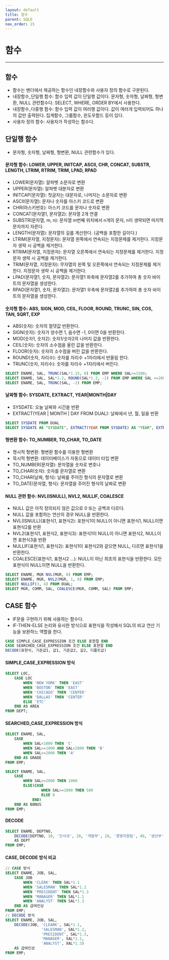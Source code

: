 ```yaml
---
layout: default
title: 함수
parent: SQLD
nav_order: 15
---
```


# 함수

---

## 함수

- 함수는 벤더에서 제공하는 함수인 내장함수와 사용자 정의 함수로 구분된다.
- 내장함수\_단일행 함수: 함수 입력 값이 단일행 값이다. 문자형, 숫자형, 날짜형, 형변환, NULL 관련함수다. SELECT, WHERE, ORDER BY에서 사용한다.
- 내장함수\_다중행 함수: 함수 입력 값이 여러행 값이다. 값이 여러개 입력되어도 하나의 값만 출력된다. 집계함수, 그룹합수, 윈도우함드 등이 있다.
- 사용자 정의 함수: 사용자가 작성하는 함수다.

## 단일행 함수

- 문자형, 숫자형, 날짜형, 형변환, NULL 관련함수가 있다.

#### 문자형 함수: LOWER, UPPER, INITCAP, ASCII, CHR, CONCAT, SUBSTR, LENGTH, LTRIM, RTRIM, TRIM, LPAD, RPAD

- LOWER(문자열): 알파벳 소문자로 변환
- UPPER(문자열): 알파벳 대분자로 변환
- INITCAP(문자열): 첫글자는 대문자로, 나머지는 소문자로 변환
- ASCII(문자열): 문자나 숫자를 아스키 코드로 변환
- CHR(아스키번호): 아스키 코드를 문자나 숫자로 변환
- CONCAT(문자열1, 문자열2): 문자열 2개 연결
- SUBSTR(문자열, m, n): 문자열 m번째 위치에서 n개의 문자, n이 생략되면 마지막 문자까지 자른다.
- LENGTH(문자열): 문자열의 길를 계산한다. (공백을 포함한 길이다.)
- LTRIM(문자열, 지정문자): 문자열 왼쪽에서 연속되는 지정문제를 제거한다. 지정문자 생략 시 공백을 제거한다.
- RTRIM(문자열, 지정문자): 문자열 오른쪽에서 연속되는 지정문제를 제거한다. 지정문자 생략 시 공백을 제거한다.
- TRIM(문자열, 지정문자): 무자열의 왼쪽 및 오른쪽에서 연속되는 지정문제를 제거한다. 지정문자 생략 시 공백을 제거한다.
- LPAD(문자열1, 숫자, 문자열2): 문자열1 좌축에 문자열2를 추가하여 총 숫자 바이트의 문자열을 생성한다.
- RPAD(문자열1, 숫자, 문자열2): 문자열1 우축에 문자열2를 추가하여 총 숫자 바이트의 문자열을 생성한다.

#### 숫자형 함수: ABS, SIGN, MOD, CEIL, FLOOR, ROUND, TRUNC, SIN, COS, TAN, SQRT, EXP

- ABS(숫자): 숫자의 절댓값 반환한다.
- SIGN(숫자): 숫자가 양수면 1, 음수면 -1, 0이면 0을 반환한다.
- MOD(숫자1, 숫자2): 숫자1/숫자2의 나머지 값을 반환한다.
- CEIL(숫자): 숫자의 소수점을 올린 값을 반환한다.
- FLOOR(숫자): 숫자의 소수점을 버린 값을 반환한다.
- ROUND(숫자, 자리수): 숫자를 자리수 +1자리에서 반올림 한다.
- TRUNC(숫자, 자리수): 숫자를 자리수 +1자리에서 버린다.

```sql
SELECT ENAME, SAL, TRUNC(SAL*1.15, 0) FROM EMP WHERE SAL>=1500;
SELECT ENAME, SAL, SAL*1.2, ROUND(SAL*1.2, -2) FROM EMP WHERE SAL <=2000;
SELECT ENAME, SAL, TRUNC(SAL, -2) FROM EMP;
```

#### 날짜형 함수: SYSDATE, EXTRACT, YEAR|MONTH|DAY

- SYSDATE: 오늘 날짜와 시간을 반환
- EXTRACT(YEAR | MONTH | DAY FROM DUAL): 날짜에서 년, 월, 일을 반환

```sql
SELECT SYSDATE FROM DUAL
SELECT SYSDATE AS "SYSDATE", EXTRACT(YEAR FROM SYSDATE) AS "YEAR", EXTRACT(MONTH FROM SYSDATE) AS "MONTH", EXTRACT(DAY FROM SYSDATE) AS "DAY" FROM DUAL;
```

#### 형변환 함수: TO_NUMBER, TO_CHAR, TO_DATE

- 명시적 형변환: 형변환 함수를 이용한 형변환
- 묵시적 형변환: 데이터베이스가 자동으로 데이터 타입 변환
- TO_NUMBER(문자열): 문자열을 숫자로 변호나
- TO_CHAR(숫자): 숫자를 문자열로 변환
- TO_CHAR(날짜, 형식): 날짜를 주어진 형식의 문자열로 변환
- TO_DATE(문자열, 형식): 문자열을 주어진 형식의 날짜로 변환

#### NULL 관련 함수: NVL(ISNULL), NVL2, NULLIF, COALESCE

- NULL 값은 아직 정의되지 않은 값으로 0 또는 공백과 다르다.
- NULL 값을 포함하는 연산의 경우 NULL을 반환한다.
- NVL(ISNULL)(표현식1, 표현식2): 포현식1이 NULL이 아니면 표현식1, NULL이면 표현식2를 반환
- NVL2(표현식1, 표현식2, 표현식3): 표현식1이 NULL이 아니면 표현식2, NULL이면 표현식3을 반환
- NULLIF(표현식1, 표현식2): 표현식1이 표현식2와 같으면 NULL, 다르면 표현식1을 반환한다.
- COALESCE(표현식1, 표현시2 ...): NULL이 아닌 최초의 표현식을 반환한다. 모든 표현식이 NULL이면 NULL을 반환한다.

```sql
SELECT ENAME, MGR NVL(MGR, 0) FROM EMP;
SELECT ENAME, MGR, NVL2(MGR, 1, 0) FROM EMP;
SELECT NULLIF(3, 4) FROM DUAL;
SELECT MGR, COMM, SAL, COALESCE(MGR, COMM, SAL) FROM EMP;
```

## CASE 함수

- IF문을 구현하기 위해 사용하는 함수다.
- IF-THEN-ELSE 논리와 유사한 방식으로 표현식을 작성해서 SQL의 비교 연산 기능을 보완하느 역할을 한다.

```sql
CASE SIMPLE_CASE_EXPRESSION 조건 ELSE 표현절 END
CASE SEARCHED_CASE_EXPRESSION 조건 ELSE 표현절 END
DECODE(표현식, 기준값1, 값1, 기준값2, 값2, 디폴트값)
```

#### SIMPLE_CASE_EXPRESSION 방식

```sql
SELECT LOC,
    CASE LOC
        WHEN 'NEW YORK' THEN 'EAST'
        WHEN 'BOSTON' THEN 'EAST'
        WHEN 'CHICAGO' THEN 'CENTER'
        WHEN 'DALLAS' THEN 'CENTER'
        ELSE 'ETC'
    END AS AREA
FROM DEPT;
```

#### SEARCHED_CASE_EXPRESSION 방식

```sql
SELECT ENAME, SAL,
    CASE
        WHEN SAL<1000 THEN 'C'
        WHEN SAL>=1000 AND SAL<2000 THEN 'B'
        WHEN SAL>=2000 THEN 'A'
    END AS GRADE
FROM EMP;
```

```sql
SELECT ENAME, SAL,
    CASE
        WHEN SAL>=2000 THEN 1000
        ELSE(CASE
                WHEN SAL>=1000 THEN 500
                ELSE 0
            END)
    END AS BONUS
FROM EMP;
```

#### DECODE

```sql
SELECT ENAME, DEPTNO,
    DECODE(DEPTNO, 10, '인사과', 20, '개발부', 20, '경영지원팀', 40, '생산부')
    AS DEPT
FROM EMP;
```

#### CASE, DECODE 방식 비교

```sql
// CASE 방식
SELECT ENAME, JOB, SAL,
    CASE JOB
        WHEN 'CLERK' THEN SAL*1.1
        WHEN 'SALESMAN' THEN SAL*1.2
        WHEN 'PRESIDENT' THEN SAL*1.3
        WHEN 'MANAGER' THEN SAL*1.1
        WHEN 'ANALYST' THEN SAL*1.3
    END AS 급여인상
FROM EMP;
// DECODE 방식
SELECT ENAME, JOB, SAL,
    DECODE(JOB, 'CLEARK', SAL*1.1,
                'SALESMAN', SAL*1.2,
                'PRESIDENT', SAL*1.3,
                'MANAGER', SAL*1.1,
                'ANALYST', XAL*1.3)
    AS 급여인상
FROM EMP;
```
